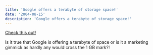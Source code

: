 ```yaml
---
title: 'Google offers a terabyte of storage space!'
date: '2004-08-15'
description: 'Google offers a terabyte of storage space!'
---
```


[Check this out!][1]  
  
Is it true that Google is offering a terabyte of space or is it a marketing gimmick as hardly any would cross the 1 GB mark?!  


[1]: http://www.scripting.com/images/archiveScriptingCom/2004/05/18/terabyte.gif